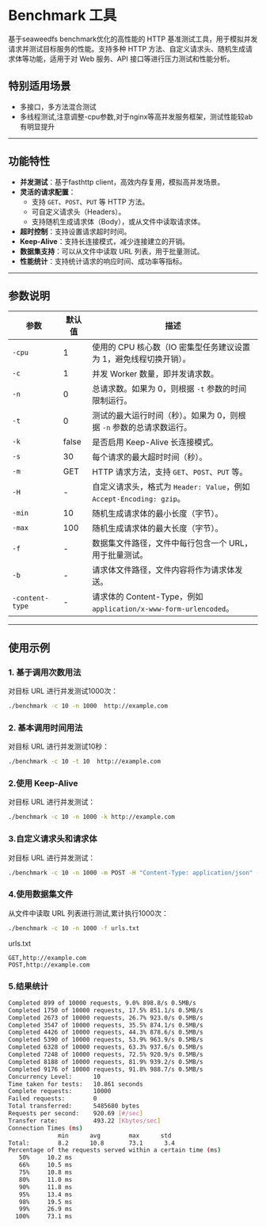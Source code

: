 # Benchmark 工具

基于seaweedfs benchmark优化的高性能的 HTTP 基准测试工具，用于模拟并发请求并测试目标服务的性能。支持多种 HTTP 方法、自定义请求头、随机生成请求体等功能，适用于对 Web 服务、API 接口等进行压力测试和性能分析。

## 特别适用场景
- 多接口，多方法混合测试
- 多线程测试,注意调整-cpu参数,对于nginx等高并发服务框架，测试性能较ab有明显提升
---

## 功能特性
- **并发测试**：基于fasthttp client，高效内存复用，模拟高并发场景。
- **灵活的请求配置**：
    - 支持 `GET`、`POST`、`PUT` 等 HTTP 方法。
    - 可自定义请求头（Headers）。
    - 支持随机生成请求体（Body），或从文件中读取请求体。
- **超时控制**：支持设置请求超时时间。
- **Keep-Alive**：支持长连接模式，减少连接建立的开销。
- **数据集支持**：可以从文件中读取 URL 列表，用于批量测试。
- **性能统计**：支持统计请求的响应时间、成功率等指标。
---

## 参数说明

| 参数               | 默认值 | 描述                                                                 |
|--------------------|--------|--------------------------------------------------------------------|
| `-cpu`             | 1      | 使用的 CPU 核心数（IO 密集型任务建议设置为 1，避免线程切换开销）。       |
| `-c`               | 1      | 并发 Worker 数量，即并发请求数。                                      |
| `-n`               | 0      | 总请求数。如果为 0，则根据 `-t` 参数的时间限制运行。                   |
| `-t`               | 0      | 测试的最大运行时间（秒）。如果为 0，则根据 `-n` 参数的总请求数运行。     |
| `-k`               | false  | 是否启用 Keep-Alive 长连接模式。                                      |
| `-s`               | 30     | 每个请求的最大超时时间（秒）。                                        |
| `-m`               | GET    | HTTP 请求方法，支持 `GET`、`POST`、`PUT` 等。                         |
| `-H`               | -      | 自定义请求头，格式为 `Header: Value`，例如 `Accept-Encoding: gzip`。   |
| `-min`             | 10     | 随机生成请求体的最小长度（字节）。                                    |
| `-max`             | 100    | 随机生成请求体的最大长度（字节）。                                    |
| `-f`               | -      | 数据集文件路径，文件中每行包含一个 URL，用于批量测试。                 |
| `-b`               | -      | 请求体文件路径，文件内容将作为请求体发送。                            |
| `-content-type`    | -      | 请求体的 Content-Type，例如 `application/x-www-form-urlencoded`。      |

---

## 使用示例

### 1. 基于调用次数用法
对目标 URL 进行并发测试1000次：
```bash
./benchmark -c 10 -n 1000  http://example.com
```
### 2. 基本调用时间用法
对目标 URL 进行并发测试10秒：
```bash
./benchmark -c 10 -t 10  http://example.com
```

### 2.使用 Keep-Alive
对目标 URL 进行并发测试：
```bash
./benchmark -c 10 -n 1000 -k http://example.com
```

### 3.自定义请求头和请求体
对目标 URL 进行并发测试：
```bash
./benchmark -c 10 -n 1000 -m POST -H "Content-Type: application/json" -b body.json http://example.com/api
```

### 4.使用数据集文件
从文件中读取 URL 列表进行测试,累计执行1000次：
```bash
./benchmark -c 10 -n 1000 -f urls.txt
```
urls.txt
```
GET,http://example.com
POST,http://example.com
```
### 5.结果统计
```bash
Completed 899 of 10000 requests, 9.0% 898.8/s 0.5MB/s
Completed 1750 of 10000 requests, 17.5% 851.1/s 0.5MB/s
Completed 2673 of 10000 requests, 26.7% 923.0/s 0.5MB/s
Completed 3547 of 10000 requests, 35.5% 874.1/s 0.5MB/s
Completed 4426 of 10000 requests, 44.3% 878.6/s 0.5MB/s
Completed 5390 of 10000 requests, 53.9% 963.9/s 0.5MB/s
Completed 6328 of 10000 requests, 63.3% 937.6/s 0.5MB/s
Completed 7248 of 10000 requests, 72.5% 920.9/s 0.5MB/s
Completed 8188 of 10000 requests, 81.9% 939.2/s 0.5MB/s
Completed 9176 of 10000 requests, 91.8% 988.7/s 0.5MB/s
Concurrency Level:      10
Time taken for tests:   10.861 seconds
Complete requests:      10000
Failed requests:        0
Total transferred:      5485680 bytes
Requests per second:    920.69 [#/sec]
Transfer rate:          493.22 [Kbytes/sec]
Connection Times (ms)
              min      avg        max      std
Total:        8.2      10.8       73.1      3.4
Percentage of the requests served within a certain time (ms)
   50%     10.2 ms
   66%     10.5 ms
   75%     10.8 ms
   80%     11.0 ms
   90%     11.8 ms
   95%     13.4 ms
   98%     19.5 ms
   99%     26.9 ms
  100%     73.1 ms
```